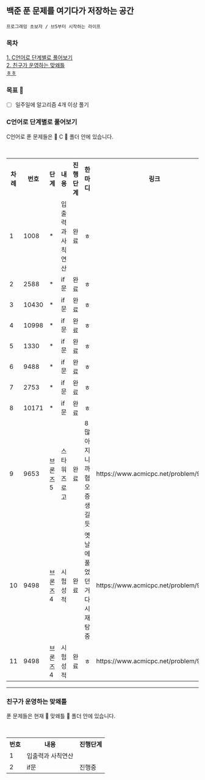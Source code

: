  <h2>백준 푼 문제를 여기다가 저장하는 공간</h2>

```
프로그래밍 초보자 / 브5부터 시작하는 라이프
```
### 목차 
[1. C언어로 단계별로 풀어보기](#C언어로-단계별로-풀어보기) <br>
[2. 친구가 운영하는 맞왜틀](#친구가-운영하는-맞왜틀)<br>
[ㅎㅎ](#https://www.acmicpc.net/problem/15727)
### 목표 💯
- [ ] 일주일에 알고리즘 4개 이상 풀기


### C언어로 단계별로 풀어보기
<p>C언어로 푼 문제들은 📁 C 📁 폴더 안에 있습니다.</p>
<br>
<table>
 <th>
    차례
  </th>
  <th>
    번호
  </th>
 <th>
    단계
  </th>
  <th>
    내용
  </th>
  <th>
    진행단계
  </th>
  <th>
    한마디
  </th>
   <th>
    링크 
  </th>
  <tr><!--첫번째 줄-->
    <td>1</td>
    <td>1008</td>
    <td>*</td>
    <td>입출력과 사칙연산</td>
    <td>완료</td>
    <td>ㅎ</td>
  </tr>
  <tr>
    <td>2</td>
    <td>2588</td>
    <td>*</td>
    <td>if문</td>
    <td>완료</td>
    <td>ㅎ</td>
  </tr>
   <tr>
    <td>3</td>
    <td>10430</td>
    <td>*</td>
    <td>if문</td>
    <td>완료</td>
    <td>ㅎ</td>
  </tr>
   <tr>
    <td>4</td>
    <td>10998</td>
    <td>*</td>
    <td>if문</td>
    <td>완료</td>
    <td>ㅎ</td>
  </tr>
   <tr>
    <td>5</td>
    <td>1330</td>
    <td>*</td>
    <td>if문</td>
    <td>완료</td>
    <td>ㅎ</td>
  </tr>
   <tr>
    <td>6</td>
    <td>9488</td>
    <td>*</td>
    <td>if문</td>
    <td>완료</td>
    <td>ㅎ</td>
  </tr>
   <tr>
    <td>7</td>
    <td>2753</td>
    <td>*</td>
    <td>if문</td>
    <td>완료</td>
    <td>ㅎ</td>
  </tr>
   <tr>
    <td>8</td>
    <td>10171</td>
    <td>*</td>
    <td>if문</td>
    <td>완료</td>
    <td>ㅎ</td>
  </tr>
   <tr>
    <td>9</td>
    <td>9653</td>
    <td>브론즈5</td>
    <td>스타워즈 로고</td>
    <td>완료</td>
    <td>8 많아지니까 혐오증 생길듯</td>
    <td>https://www.acmicpc.net/problem/9653</td>
  </tr>
  <tr>
    <td>10</td>
    <td>9498</td>
    <td>브론즈4</td>
    <td>시험 성적</td> 
    <td>완료</td>
    <td>옛날에 풀었던거 다시 재탕중</td>
    <td>https://www.acmicpc.net/problem/9498</td>
  </tr>
  <tr>
    <td>11</td>
    <td>9498</td>
    <td>브론즈4</td>
    <td>시험 성적</td> 
    <td>완료</td>
    <td>ㅎ</td>
    <td>https://www.acmicpc.net/problem/9498</td>
  </tr>
</table>

* * *

### 친구가 운영하는 맞왜틀
<p>푼 문제들은 현재 📁 맞왜틀 📁 폴더 안에 있습니다.</p>
<br>
<table>
  <th>
    번호
  </th>
  <th>
    내용
  </th>
  <th>
    진행단계
  </th>
  <tr><!--첫번째 줄-->
    <td>1</td>
    <td>입출력과 사칙연산</td>
    <td></td>
  </tr>
  <tr>
    <td>2</td>
    <td>if문</td>
    <td>진행중</td>
  </tr>
</table>
